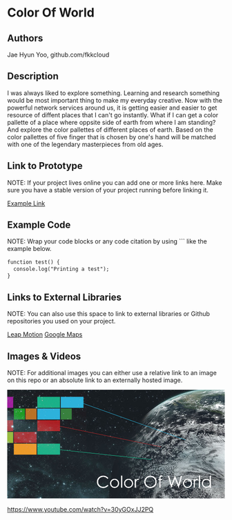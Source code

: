# Color Of World

## Authors
Jae Hyun Yoo, github.com/fkkcloud

## Description
I was always liked to explore something. Learning and research something would be most important thing to make my everyday creative. Now with the powerful network services around us, it is getting easier and easier to get resource of diffent places that I can't go instantly. What if I can get a color pallette of a place where oppsite side of earth from where I am standing? And explore the color pallettes of different places of earth. Based on the color pallettes of five finger that is chosen by one's hand will be matched with one of the legendary masterpieces from old ages.

## Link to Prototype
NOTE: If your project lives online you can add one or more links here. Make sure you have a stable version of your project running before linking it.

[Example Link](http://www.google.com "Example Link")

## Example Code
NOTE: Wrap your code blocks or any code citation by using ``` like the example below.
```
function test() {
  console.log("Printing a test");
}
```
## Links to External Libraries
 NOTE: You can also use this space to link to external libraries or Github repositories you used on your project.

[Leap Motion](https://developer.leapmotion.com/ "Leap Motion")
[Google Maps](https://developers.google.com/maps/ "Google Maps API")

## Images & Videos
NOTE: For additional images you can either use a relative link to an image on this repo or an absolute link to an externally hosted image.

![Example Image](project_images/cover.jpg?raw=true "Example Image")

https://www.youtube.com/watch?v=30yGOxJJ2PQ
